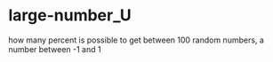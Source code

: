 # large-number_U
how many percent is possible to get between 100 random numbers, a number between -1 and 1
